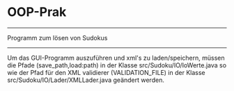 # OOP-Prak
--- 

Programm zum lösen von Sudokus

--- 

Um das GUI-Programm auszuführen und xml's zu laden/speichern, müssen die Pfade (save_path,load:path) in der Klasse src/Sudoku/IO/IoWerte.java so wie der Pfad für den XML validierer (VALIDATION_FILE) in der Klasse src/Sudoku/IO/Lader/XMLLader.java geändert werden. 
